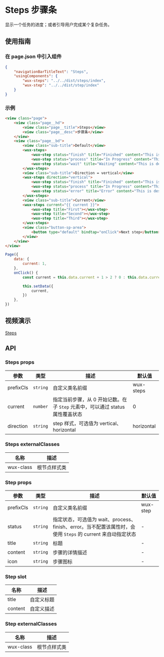 # Steps 步骤条

显示一个任务的进度；或者引导用户完成某个复杂任务。

## 使用指南

### 在 page.json 中引入组件

```json
{
    "navigationBarTitleText": "Steps",
    "usingComponents": {
        "wux-steps": "../../dist/steps/index",
        "wux-step": "../../dist/step/index"
    }
}
```

### 示例

```html
<view class="page">
    <view class="page__hd">
        <view class="page__title">Steps</view>
        <view class="page__desc">步骤条</view>
    </view>
    <view class="page__bd">
        <view class="sub-title">Default</view>
        <wux-steps>
            <wux-step status="finish" title="Finished" content="This is description"></wux-step>
            <wux-step status="process" title="In Progress" content="This is description"></wux-step>
            <wux-step status="wait" title="Waiting" content="This is description"></wux-step>
        </wux-steps>
        <view class="sub-title">Direction = vertical</view>
        <wux-steps direction="vertical">
            <wux-step status="finish" title="Finished" content="This is description"></wux-step>
            <wux-step status="process" title="In Progress" content="This is description"></wux-step>
            <wux-step status="error" title="Error" content="This is description"></wux-step>
        </wux-steps>
        <view class="sub-title">Current</view>
        <wux-steps current="{{ current }}">
            <wux-step title="First"></wux-step>
            <wux-step title="Second"></wux-step>
            <wux-step title="Third"></wux-step>
        </wux-steps>
        <view class="button-sp-area">
            <button type="default" bindtap="onClick">Next step</button>
        </view>
    </view>
</view>
```

```js
Page({
    data: {
        current: 1,
    },
    onClick() {
        const current = this.data.current + 1 > 2 ? 0 : this.data.current + 1

        this.setData({
            current,
        })
    },
})
```

## 视频演示

[Steps](./_media/steps.mp4 ':include :type=iframe width=375px height=667px')

## API

### Steps props

| 参数 | 类型 | 描述 | 默认值 |
| --- | --- | --- | --- |
| prefixCls | <code>string</code> | 自定义类名前缀 | wux-steps |
| current | <code>number</code> | 指定当前步骤，从 0 开始记数。在子 `Step` 元素中，可以通过 status 属性覆盖状态 | 0 |
| direction | <code>string</code> | step 样式，可选值为 vertical、horizontal | horizontal |

### Steps externalClasses

| 名称 | 描述 |
| --- | --- |
| wux-class | 根节点样式类 |

### Step props

| 参数 | 类型 | 描述 | 默认值 |
| --- | --- | --- | --- |
| prefixCls | <code>string</code> | 自定义类名前缀 | wux-step |
| status | <code>string</code> | 指定状态，可选值为 wait、process、finish、error。当不配置该属性时，会使用 `Steps` 的 current 来自动指定状态 | - |
| title | <code>string</code> | 标题 | - |
| content | <code>string</code> | 步骤的详情描述 | - |
| icon | <code>string</code> | 步骤图标 | - |

### Step slot

| 名称 | 描述 |
| --- | --- |
| title | 自定义标题 |
| content | 自定义描述 |

### Step externalClasses

| 名称 | 描述 |
| --- | --- |
| wux-class | 根节点样式类 |
